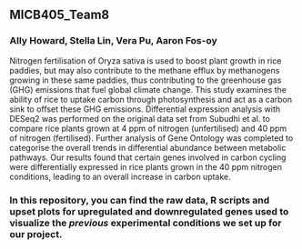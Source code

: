 ## MICB405_Team8
### Ally Howard, Stella Lin, Vera Pu, Aaron Fos-oy

Nitrogen fertilisation of Oryza sativa is used to boost plant growth in rice paddies, but may also contribute to the methane efflux by methanogens growing in these same paddies, thus contributing to the greenhouse gas (GHG) emissions that fuel global climate change. This study examines the ability of rice to uptake carbon through photosynthesis and act as a carbon sink to offset these GHG emissions. Differential expression analysis with DESeq2 was performed on the original data set from Subudhi et al. to compare rice plants grown at 4 ppm of nitrogen (unfertilised) and 40 ppm of nitrogen (fertilised). Further analysis of Gene Ontology was completed to categorise the overall trends in differential abundance between metabolic pathways. Our results found that certain genes involved in carbon cycling were differentially expressed in rice plants grown in the 40 ppm nitrogen conditions, leading to an overall increase in carbon uptake. 

### In this repository, you can find the raw data, R scripts and upset plots for upregulated and downregulated genes used to visualize the _previous_ experimental conditions we set up for our project.
